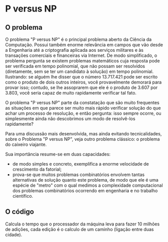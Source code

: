 # P versus NP
## O problema
O problema "P versus NP" é o principal problema aberto da Ciência da Computação. Possui também enorme relevância em campos que vão desde a Engenharia até a criptografia aplicada aos serviços militares e às transações comerciais e financeiras via Internet.
De modo simplificado, o problema pergunta se existem problemas matemáticos cuja resposta pode ser verificada em tempo polinomial, que não possam ser resolvidos (diretamente, sem se ter um candidato à solução) em tempo polinomial. Ilustrando: se alguém lhe disser que o número 13.717.421 pode ser escrito como o produto de dois outros inteiros, você provavelmente demorará para provar isso; contudo, se lhe assoprarem que ele é o produto de 3.607 por 3.803, você seria capaz de muito rapidamente verificar tal fato.

O problema "P versus NP" parte da constatação que são muito frequentes as situações em que parece ser muito mais rápido verificar solução do que achar um processo de resolução, e então pergunta: isso sempre ocorre, ou simplesmente ainda não descobrimos um modo de resolvê-los rapidamente?

Para uma discussão mais desenvolvida, mas ainda evitando tecnicalidades, sobre o Problema "P versus NP", veja outro problema clássico: o problema do caixeiro viajante.

Sua importância resume-se em duas capacidades:

* de modo simples e concreto, exemplifica a enorme velocidade de crescimento da fatorial;
* prova-se que muitos problemas combinatórios envolvem tantas alternativas de solução quanto este problema, de modo que ele é uma espécie de "metro" com o qual medimos a complexidade computacional dos problemas combinatórios ocorrendo em engenharia e no trabalho científico.
## O código
Calcula o tempo que o processador da máquina leva para fazer 10 milhões de adições, cada edição é o calculo de um caminho (ligação entre duas cidade).
